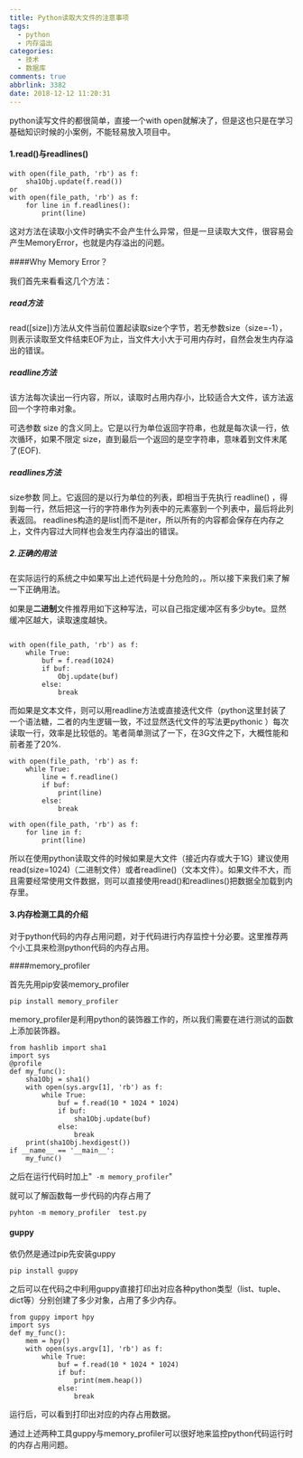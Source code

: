 ```yaml
---
title: Python读取大文件的注意事项
tags:
  - python
  - 内存溢出
categories:
  - 技术
  - 数据库
comments: true
abbrlink: 3382
date: 2018-12-12 11:20:31
---
```


python读写文件的都很简单，直接一个with open就解决了，但是这也只是在学习基础知识时候的小案例，不能轻易放入项目中。

#### 1.read()与readlines()


```
with open(file_path, 'rb') as f:
    sha1Obj.update(f.read())
or
with open(file_path, 'rb') as f:
    for line in f.readlines():
        print(line)

```
这对方法在读取小文件时确实不会产生什么异常，但是一旦读取大文件，很容易会产生MemoryError，也就是内存溢出的问题。



####Why Memory Error？

我们首先来看看这几个方法：

##### read方法
read([size])方法从文件当前位置起读取size个字节，若无参数size（size=-1），则表示读取至文件结束EOF为止，当文件大小大于可用内存时，自然会发生内存溢出的错误。

##### readline方法
该方法每次读出一行内容，所以，读取时占用内存小，比较适合大文件，该方法返回一个字符串对象。

可选参数 size 的含义同上。它是以行为单位返回字符串，也就是每次读一行，依次循环，如果不限定 size，直到最后一个返回的是空字符串，意味着到文件末尾了(EOF).


##### readlines方法
size参数 同上。它返回的是以行为单位的列表，即相当于先执行 readline() ，得到每一行，然后把这一行的字符串作为列表中的元素塞到一个列表中，最后将此列表返回。
readlines构造的是list|而不是iter，所以所有的内容都会保存在内存之上，文件内容过大同样也会发生内存溢出的错误。





##### 2.正确的用法
在实际运行的系统之中如果写出上述代码是十分危险的，。所以接下来我们来了解一下正确用法。

如果是**二进制**文件推荐用如下这种写法，可以自己指定缓冲区有多少byte。显然缓冲区越大，读取速度越快。


```

with open(file_path, 'rb') as f:
    while True:
        buf = f.read(1024)
        if buf:    
            Obj.update(buf)
        else:
            break

```

而如果是文本文件，则可以用readline方法或直接迭代文件（python这里封装了一个语法糖，二者的内生逻辑一致，不过显然迭代文件的写法更pythonic ）每次读取一行，效率是比较低的。笔者简单测试了一下，在3G文件之下，大概性能和前者差了20%.

```
with open(file_path, 'rb') as f:
    while True:
        line = f.readline()
        if buf:    
            print(line)
        else:
            break
            
with open(file_path, 'rb') as f:
    for line in f:
        print(line)
```

所以在使用python读取文件的时候如果是大文件（接近内存或大于1G）建议使用read(size=1024)（二进制文件）或者readline()（文本文件）。如果文件不大，而且需要经常使用文件数据，则可以直接使用read()和readlines()把数据全加载到内存里。

#### 3.内存检测工具的介绍
对于python代码的内存占用问题，对于代码进行内存监控十分必要。这里推荐两个小工具来检测python代码的内存占用。



####memory_profiler

首先先用pip安装memory_profiler


```
pip install memory_profiler
```

memory_profiler是利用python的装饰器工作的，所以我们需要在进行测试的函数上添加装饰器。

```
from hashlib import sha1
import sys
@profile
def my_func():
    sha1Obj = sha1()
    with open(sys.argv[1], 'rb') as f:
        while True:
            buf = f.read(10 * 1024 * 1024)
            if buf:
                sha1Obj.update(buf)
            else:
                break
    print(sha1Obj.hexdigest())
if __name__ == '__main__':
    my_func()

```
之后在运行代码时加上"` -m memory_profiler`"

就可以了解函数每一步代码的内存占用了

```
pyhton -m memory_profiler  test.py
```


#### guppy
依仍然是通过pip先安装guppy


```
pip install guppy
```

之后可以在代码之中利用guppy直接打印出对应各种python类型（list、tuple、dict等）分别创建了多少对象，占用了多少内存。

```
from guppy import hpy
import sys
def my_func():
    mem = hpy()
    with open(sys.argv[1], 'rb') as f:
        while True:
            buf = f.read(10 * 1024 * 1024)
            if buf:
                print(mem.heap())
            else:
                break
```

运行后，可以看到打印出对应的内存占用数据。


通过上述两种工具guppy与memory_profiler可以很好地来监控python代码运行时的内存占用问题。



